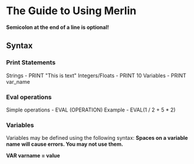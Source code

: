 # The Guide to Using Merlin

<b>Semicolon at the end of a line is optional!</b>

## Syntax

### Print Statements


Strings - PRINT "This is text"
Integers/Floats - PRINT 10
Variables - PRINT var_name

### Eval operations

Simple operations - EVAL (OPERATION)
Example - EVAL(1 / 2 + 5 * 2)

### Variables

Variables may be defined using the following syntax:
<b>Spaces on a variable name will cause errors. You may not use them.

VAR varname = value
  
 
